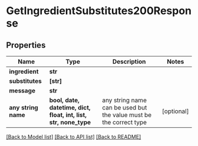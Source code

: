 # GetIngredientSubstitutes200Response



## Properties
Name | Type | Description | Notes
------------ | ------------- | ------------- | -------------
**ingredient** | **str** |  | 
**substitutes** | **[str]** |  | 
**message** | **str** |  | 
**any string name** | **bool, date, datetime, dict, float, int, list, str, none_type** | any string name can be used but the value must be the correct type | [optional]

[[Back to Model list]](../README.md#documentation-for-models) [[Back to API list]](../README.md#documentation-for-api-endpoints) [[Back to README]](../README.md)


